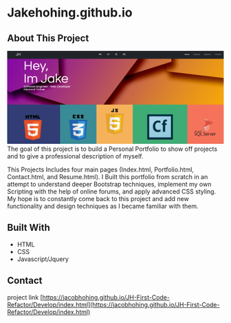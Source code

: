# Jakehohing.github.io

## About This Project
![Project Img](assets/images/website-capture.PNG)
The goal of this project is to build a Personal Portfolio to show off projects and to give a professional description of myself.


This Projects Includes four main pages (Index.html, Portfolio.html, Contact.html, and Resume.html). I Built this portfolio from scratch in an attempt to understand deeper Bootstrap techniques, implement my own Scripting with the help of online forums, and apply advanced CSS styling. My hope is to constantly come back to this project and add new functionality and design techniques as I became familiar with them.

## Built With
- HTML 
- CSS
- Javascript/Jquery

## Contact
project link [https://jacobhohing.github.io/JH-First-Code-Refactor/Develop/index.html](https://jacobhohing.github.io/JH-First-Code-Refactor/Develop/index.html)
